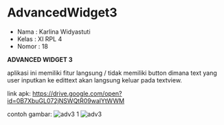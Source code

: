 # AdvancedWidget3

* Nama  : Karlina Widyastuti
* Kelas : XI RPL 4
* Nomor : 18 

 **ADVANCED WIDGET 3**

aplikasi ini memiliki fitur langsung / tidak memiliki button dimana text yang user inputkan ke edittext akan langsung keluar pada textview.

link apk:
https://drive.google.com/open?id=0B7XbuGL072jNSWQtR09walYtWWM

contoh gambar: 
![adv3 1](https://cloud.githubusercontent.com/assets/22352314/18816275/27d37f5e-8370-11e6-99e0-36b79ef39fdc.PNG)
![adv3](https://cloud.githubusercontent.com/assets/22352314/18816279/36eadb22-8370-11e6-8cd2-e1a2906aaa99.PNG)
